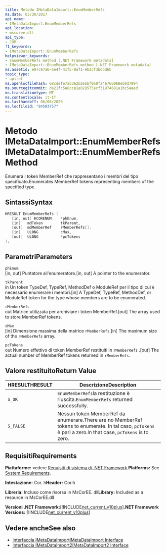 ```yaml
---
title: Metodo IMetaDataImport::EnumMemberRefs
ms.date: 03/30/2017
api_name:
- IMetaDataImport.EnumMemberRefs
api_location:
- mscoree.dll
api_type:
- COM
f1_keywords:
- IMetaDataImport::EnumMemberRefs
helpviewer_keywords:
- EnumMemberRefs method [.NET Framework metadata]
- IMetaDataImport::EnumMemberRefs method [.NET Framework metadata]
ms.assetid: e97c97a6-6e4f-41f5-9af1-9b3cf3bdbd6b
topic_type:
- apiref
ms.openlocfilehash: 68cdefe7ab362b26bbf060fa46766068eb0d7094
ms.sourcegitcommit: da21fc5a8cce1e028575acf31974681a1bc5aeed
ms.translationtype: MT
ms.contentlocale: it-IT
ms.lasthandoff: 06/08/2020
ms.locfileid: "84503757"
---
```

# <a name="imetadataimportenummemberrefs-method"></a><span data-ttu-id="6c1dc-102">Metodo IMetaDataImport::EnumMemberRefs</span><span class="sxs-lookup"><span data-stu-id="6c1dc-102">IMetaDataImport::EnumMemberRefs Method</span></span>
<span data-ttu-id="6c1dc-103">Enumera i token MemberRef che rappresentano i membri del tipo specificato.</span><span class="sxs-lookup"><span data-stu-id="6c1dc-103">Enumerates MemberRef tokens representing members of the specified type.</span></span>  
  
## <a name="syntax"></a><span data-ttu-id="6c1dc-104">Sintassi</span><span class="sxs-lookup"><span data-stu-id="6c1dc-104">Syntax</span></span>  
  
```cpp  
HRESULT EnumMemberRefs (  
   [in, out] HCORENUM    *phEnum,
   [in]   mdToken        tkParent,
   [out]  mdMemberRef    rMemberRefs[],
   [in]   ULONG          cMax,
   [out]  ULONG          *pcTokens  
);  
```  
  
## <a name="parameters"></a><span data-ttu-id="6c1dc-105">Parametri</span><span class="sxs-lookup"><span data-stu-id="6c1dc-105">Parameters</span></span>  
 `phEnum`  
 <span data-ttu-id="6c1dc-106">[in, out] Puntatore all'enumeratore.</span><span class="sxs-lookup"><span data-stu-id="6c1dc-106">[in, out] A pointer to the enumerator.</span></span>  
  
 `tkParent`  
 <span data-ttu-id="6c1dc-107">in Un token TypeDef, TypeRef, MethodDef o ModuleRef per il tipo di cui è necessario enumerare i membri.</span><span class="sxs-lookup"><span data-stu-id="6c1dc-107">[in] A TypeDef, TypeRef, MethodDef, or ModuleRef token for the type whose members are to be enumerated.</span></span>  
  
 `rMemberRefs`  
 <span data-ttu-id="6c1dc-108">out Matrice utilizzata per archiviare i token MemberRef.</span><span class="sxs-lookup"><span data-stu-id="6c1dc-108">[out] The array used to store MemberRef tokens.</span></span>  
  
 `cMax`  
 <span data-ttu-id="6c1dc-109">[in] Dimensione massima della matrice `rMemberRefs`.</span><span class="sxs-lookup"><span data-stu-id="6c1dc-109">[in] The maximum size of the `rMemberRefs` array.</span></span>  
  
 `pcTokens`  
 <span data-ttu-id="6c1dc-110">out Numero effettivo di token MemberRef restituiti in `rMemberRefs` .</span><span class="sxs-lookup"><span data-stu-id="6c1dc-110">[out] The actual number of MemberRef tokens returned in `rMemberRefs`.</span></span>  
  
## <a name="return-value"></a><span data-ttu-id="6c1dc-111">Valore restituito</span><span class="sxs-lookup"><span data-stu-id="6c1dc-111">Return Value</span></span>  
  
|<span data-ttu-id="6c1dc-112">HRESULT</span><span class="sxs-lookup"><span data-stu-id="6c1dc-112">HRESULT</span></span>|<span data-ttu-id="6c1dc-113">Descrizione</span><span class="sxs-lookup"><span data-stu-id="6c1dc-113">Description</span></span>|  
|-------------|-----------------|  
|`S_OK`|<span data-ttu-id="6c1dc-114">`EnumMemberRefs`la restituzione è riuscita.</span><span class="sxs-lookup"><span data-stu-id="6c1dc-114">`EnumMemberRefs` returned successfully.</span></span>|  
|`S_FALSE`|<span data-ttu-id="6c1dc-115">Nessun token MemberRef da enumerare.</span><span class="sxs-lookup"><span data-stu-id="6c1dc-115">There are no MemberRef tokens to enumerate.</span></span> <span data-ttu-id="6c1dc-116">In tal caso, `pcTokens` è pari a zero.</span><span class="sxs-lookup"><span data-stu-id="6c1dc-116">In that case, `pcTokens` is to zero.</span></span>|  
  
## <a name="requirements"></a><span data-ttu-id="6c1dc-117">Requisiti</span><span class="sxs-lookup"><span data-stu-id="6c1dc-117">Requirements</span></span>  
 <span data-ttu-id="6c1dc-118">**Piattaforme:** vedere [Requisiti di sistema di .NET Framework](../../get-started/system-requirements.md).</span><span class="sxs-lookup"><span data-stu-id="6c1dc-118">**Platforms:** See [System Requirements](../../get-started/system-requirements.md).</span></span>  
  
 <span data-ttu-id="6c1dc-119">**Intestazione:** Cor. h</span><span class="sxs-lookup"><span data-stu-id="6c1dc-119">**Header:** Cor.h</span></span>  
  
 <span data-ttu-id="6c1dc-120">**Libreria:** Incluso come risorsa in MsCorEE. dll</span><span class="sxs-lookup"><span data-stu-id="6c1dc-120">**Library:** Included as a resource in MsCorEE.dll</span></span>  
  
 <span data-ttu-id="6c1dc-121">**Versioni .NET Framework:**[!INCLUDE[net_current_v10plus](../../../../includes/net-current-v10plus-md.md)]</span><span class="sxs-lookup"><span data-stu-id="6c1dc-121">**.NET Framework Versions:** [!INCLUDE[net_current_v10plus](../../../../includes/net-current-v10plus-md.md)]</span></span>  
  
## <a name="see-also"></a><span data-ttu-id="6c1dc-122">Vedere anche</span><span class="sxs-lookup"><span data-stu-id="6c1dc-122">See also</span></span>

- [<span data-ttu-id="6c1dc-123">Interfaccia IMetaDataImport</span><span class="sxs-lookup"><span data-stu-id="6c1dc-123">IMetaDataImport Interface</span></span>](imetadataimport-interface.md)
- [<span data-ttu-id="6c1dc-124">Interfaccia IMetaDataImport2</span><span class="sxs-lookup"><span data-stu-id="6c1dc-124">IMetaDataImport2 Interface</span></span>](imetadataimport2-interface.md)
